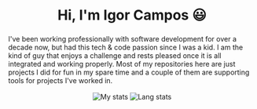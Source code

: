 <h1 align="center">Hi, I'm Igor Campos 😃</h1>
<h3 align="center"></h3>

I've been working professionally with software development for over a decade now, but had this tech & code passion since I was a kid.
I am the kind of guy that enjoys a challenge and rests pleased once it is all integrated and working properly. Most of my repositories here are just projects I did for
fun in my spare time and a couple of them are supporting tools for projects I've worked in.
<p align="center">
<img align="center" src="https://github-readme-stats.vercel.app/api?username=igorocampos&show_icons=true&theme=outrun&border_radius=20&include_all_commits=true" alt="My stats" />
<img align="center" src="https://github-readme-stats.vercel.app/api/top-langs/?username=igorocampos&theme=outrun&border_radius=20&show_icons=true" alt="Lang stats" />
</p>
